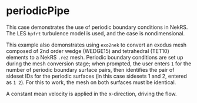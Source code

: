 # periodicPipe

This case demonstrates the use of periodic boundary conditions in NekRS. The LES `hpfrt` turbulence model is used, and the case is nondimensional.

This example also demonstrates using `exo2nek` to convert an exodus mesh composed of 2nd order wedge (WEDGE15) and tetrahedral (TET10) elements to a NekRS `.re2` mesh. Periodic boundary conditions are set up during the mesh conversion stage; when prompted, the user enters `1` for the number of periodic boundary surface pairs, then identifies the pair of sideset IDs for the periodic surfaces (in this case sidesets 1 and 2, entered as `1 2`). For this to work, the mesh on both surfaces must be identical.

A constant mean velocity is applied in the x-direction, driving the flow.
